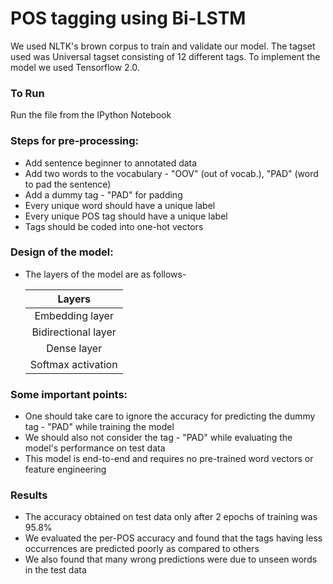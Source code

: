 # POS tagging using Bi-LSTM

We used NLTK's brown corpus to train and validate our model. The tagset used was Universal tagset consisting of 12 different tags. To implement the model we used Tensorflow 2.0.

### To Run
Run the file from the IPython Notebook
### Steps for pre-processing:
* Add sentence beginner to annotated data
* Add two words to the vocabulary - "OOV" (out of vocab.), "PAD" (word to pad the sentence)
* Add a dummy tag - "PAD" for padding
* Every unique word should have a unique label
* Every unique POS tag should have a unique label
* Tags should be coded into one-hot vectors

### Design of the model:
* The layers of the model are as follows-

	|     Layers        |
	|:-----------------:|
	|  Embedding layer  |
	|Bidirectional layer|
	|    Dense layer    |
	|Softmax activation |

### Some important points:
* One should take care to ignore the accuracy for predicting the dummy tag - "PAD" while training the model
* We should also not consider the tag - "PAD" while evaluating the model's performance on test data
* This model is end-to-end and requires no pre-trained word vectors or feature engineering

### Results
* The accuracy obtained on test data only after 2 epochs of training was 95.8%
* We evaluated the per-POS accuracy and found that the tags having less occurrences are predicted poorly as compared to others
* We also found that many wrong predictions were due to unseen words in the test data
